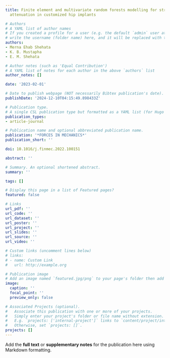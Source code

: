 ```yaml
---
title: Finite element and multivariate random forests modelling for stress shield
  attenuation in customized hip implants

# Authors
# A YAML list of author names
# If you created a profile for a user (e.g. the default `admin` user at `content/authors/admin/`), 
# write the username (folder name) here, and it will be replaced with their full name and linked to their profile.
authors:
- Merna Ehab Shehata
- K. B. Mustapha
- E. M. Shehata

# Author notes (such as 'Equal Contribution')
# A YAML list of notes for each author in the above `authors` list
author_notes: []

date: '2023-02-01'

# Date to publish webpage (NOT necessarily Bibtex publication's date).
publishDate: '2024-12-10T04:15:49.898433Z'

# Publication type.
# A single CSL publication type but formatted as a YAML list (for Hugo requirements).
publication_types:
- article-journal

# Publication name and optional abbreviated publication name.
publication: '*FORCES IN MECHANICS*'
publication_short: ''

doi: 10.1016/j.finmec.2022.100151

abstract: ''

# Summary. An optional shortened abstract.
summary: ''

tags: []

# Display this page in a list of Featured pages?
featured: false

# Links
url_pdf: ''
url_code: ''
url_dataset: ''
url_poster: ''
url_project: ''
url_slides: ''
url_source: ''
url_video: ''

# Custom links (uncomment lines below)
# links:
# - name: Custom Link
#   url: http://example.org

# Publication image
# Add an image named `featured.jpg/png` to your page's folder then add a caption below.
image:
  caption: ''
  focal_point: ''
  preview_only: false

# Associated Projects (optional).
#   Associate this publication with one or more of your projects.
#   Simply enter your project's folder or file name without extension.
#   E.g. `projects: ['internal-project']` links to `content/project/internal-project/index.md`.
#   Otherwise, set `projects: []`.
projects: []
---
```


Add the **full text** or **supplementary notes** for the publication here using Markdown formatting.
